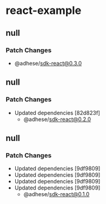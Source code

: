 # react-example

## null

### Patch Changes

- @adhese/sdk-react@0.3.0

## null

### Patch Changes

- Updated dependencies [82d823f]
  - @adhese/sdk-react@0.2.0

## null

### Patch Changes

- Updated dependencies [9df9809]
- Updated dependencies [9df9809]
- Updated dependencies [9df9809]
- Updated dependencies [9df9809]
  - @adhese/sdk-react@0.1.0
